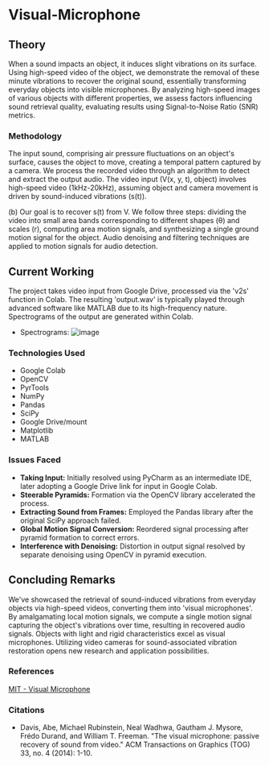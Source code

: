 # Visual-Microphone


## Theory
When a sound impacts an object, it induces slight vibrations on its surface. Using high-speed video of the object, we demonstrate the removal of these minute vibrations to recover the original sound, essentially transforming everyday objects into visible microphones. By analyzing high-speed images of various objects with different properties, we assess factors influencing sound retrieval quality, evaluating results using Signal-to-Noise Ratio (SNR) metrics.

### Methodology
The input sound, comprising air pressure fluctuations on an object's surface, causes the object to move, creating a temporal pattern captured by a camera. We process the recorded video through an algorithm to detect and extract the output audio. The video input (V(x, y, t), object) involves high-speed video (1kHz-20kHz), assuming object and camera movement is driven by sound-induced vibrations (s(t)).

(b) Our goal is to recover s(t) from V. We follow three steps: dividing the video into small area bands corresponding to different shapes (θ) and scales (r), computing area motion signals, and synthesizing a single ground motion signal for the object. Audio denoising and filtering techniques are applied to motion signals for audio detection.

## Current Working
The project takes video input from Google Drive, processed via the 'v2s' function in Colab. The resulting 'output.wav' is typically played through advanced software like MATLAB due to its high-frequency nature. Spectrograms of the output are generated within Colab.

- Spectrograms:
![image](https://github.com/Haardik-Ravat/Visual-Microphone/assets/77044000/36b6f581-2e48-46a0-a136-699ad76925a4)


### Technologies Used
- Google Colab
- OpenCV
- PyrTools
- NumPy
- Pandas
- SciPy
- Google Drive/mount
- Matplotlib
- MATLAB

### Issues Faced
- **Taking Input:** Initially resolved using PyCharm as an intermediate IDE, later adopting a Google Drive link for input in Google Colab.
- **Steerable Pyramids:** Formation via the OpenCV library accelerated the process.
- **Extracting Sound from Frames:** Employed the Pandas library after the original SciPy approach failed.
- **Global Motion Signal Conversion:** Reordered signal processing after pyramid formation to correct errors.
- **Interference with Denoising:** Distortion in output signal resolved by separate denoising using OpenCV in pyramid execution.

## Concluding Remarks
We've showcased the retrieval of sound-induced vibrations from everyday objects via high-speed videos, converting them into 'visual microphones'. By amalgamating local motion signals, we compute a single motion signal capturing the object's vibrations over time, resulting in recovered audio signals. Objects with light and rigid characteristics excel as visual microphones. Utilizing video cameras for sound-associated vibration restoration opens new research and application possibilities.

### References
[MIT - Visual Microphone](http://people.csail.mit.edu/mrub/VisualMic/)

### Citations
- Davis, Abe, Michael Rubinstein, Neal Wadhwa, Gautham J. Mysore, Frédo Durand, and William T. Freeman. "The visual microphone: passive recovery of sound from video." ACM Transactions on Graphics (TOG) 33, no. 4 (2014): 1-10.
